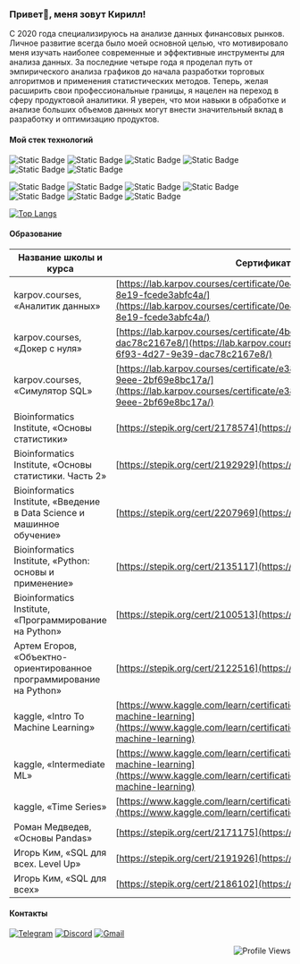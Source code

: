 ### Привет👋, меня зовут Кирилл!
С 2020 года специализируюсь на анализе данных финансовых рынков. Личное развитие всегда было моей основной целью, что мотивировало меня изучать наиболее современные и эффективные инструменты для анализа данных. За последние четыре года я проделал путь от эмпирического анализа графиков до начала разработки торговых алгоритмов и применения статистических методов. Теперь, желая расширить свои профессиональные
границы, я нацелен на переход в сферу продуктовой аналитики. Я уверен, что мои навыки в обработке и анализе больших объемов данных могут внести значительный вклад в разработку и оптимизацию продуктов.

#### Мой стек технологий
<img alt="Static Badge" src="https://img.shields.io/badge/Python-blue?logo=Python&logoColor=orange&color=212529"> <img alt="Static Badge" src="https://img.shields.io/badge/PostgreSQL-212529?logo=PostgreSQL&logoColor=orange&color=212529"> <img alt="Static Badge" src="https://img.shields.io/badge/ClickHouse-212529?logo=Clickhouse&logoColor=orange&color=212529"> <img alt="Static Badge" src="https://img.shields.io/badge/Docker-212529?logo=Docker&logoColor=orange&color=212529"> <img alt="Static Badge" src="https://img.shields.io/badge/Tableau-212529?logo=Tableau&logoColor=orange&color=212529"> <img alt="Static Badge" src="https://img.shields.io/badge/AirFlow-212529?logo=apacheairflow&logoColor=orange&color=212529">

<img alt="Static Badge" src="https://img.shields.io/badge/Git-212529?logo=Git&logoColor=orange&color=212529"> <img alt="Static Badge" src="https://img.shields.io/badge/NumPy-212529?logo=NumPy&logoColor=orange&color=212529"> <img alt="Static Badge" src="https://img.shields.io/badge/Pandas-212529?logo=Pandas&logoColor=orange&color=212529"> <img alt="Static Badge" src="https://img.shields.io/badge/Plotly-212529?logo=Plotly&logoColor=orange&color=212529"> <img alt="Static Badge" src="https://img.shields.io/badge/SciPy-212529?logo=SciPy&logoColor=orange&color=212529"> <img alt="Static Badge" src="https://img.shields.io/badge/Linux-212529?logo=Linux&logoColor=orange&color=212529"> <img alt="Static Badge" src="https://img.shields.io/badge/Scikit%20Learn-212529?logo=scikitlearn&logoColor=orange&color=212529">

[![Top Langs](https://github-readme-stats.vercel.app/api/top-langs/?username=KazakovKB&hide=css&layout=compact&bg_color=212529&text_color=fd7e14&title_color=ffffff&border_color=212529)](https://github.com/anuraghazra/github-readme-stats)

#### Образование
| Название школы и курса | Сертификат |
|------------------------|------------|
| karpov.courses, «Аналитик данных» | [https://lab.karpov.courses/certificate/0e4e94f5-d19d-4743-8e19-fcede3abfc4a/](https://lab.karpov.courses/certificate/0e4e94f5-d19d-4743-8e19-fcede3abfc4a/) |
| karpov.courses, «Докер с нуля»    | [https://lab.karpov.courses/certificate/4bc0b9fa-6f93-4d27-9e39-dac78c2167e8/](https://lab.karpov.courses/certificate/4bc0b9fa-6f93-4d27-9e39-dac78c2167e8/) |
| karpov.courses, «Симулятор SQL»   | [https://lab.karpov.courses/certificate/e3889eeb-1d67-4864-9eee-2bf69e8bc17a/](https://lab.karpov.courses/certificate/e3889eeb-1d67-4864-9eee-2bf69e8bc17a/) |
| Bioinformatics Institute, «Основы статистики»                           | [https://stepik.org/cert/2178574](https://stepik.org/cert/2178574) |
| Bioinformatics Institute, «Основы статистики. Часть 2»                  | [https://stepik.org/cert/2192929](https://stepik.org/cert/2192929) |
| Bioinformatics Institute, «Введение в Data Science и машинное обучение» | [https://stepik.org/cert/2207969](https://stepik.org/cert/2207969) |
| Bioinformatics Institute, «Python: основы и применение»                 | [https://stepik.org/cert/2135117](https://stepik.org/cert/2135117) |
| Bioinformatics Institute, «Программирование на Python»                  | [https://stepik.org/cert/2100513](https://stepik.org/cert/2100513) |
| Артем Егоров, «Объектно-ориентированное программирование на Python»     | [https://stepik.org/cert/2122516](https://stepik.org/cert/2122516) |
| kaggle, «Intro To Machine Learning» | [https://www.kaggle.com/learn/certification/kazakovkb/intro-to-machine-learning](https://www.kaggle.com/learn/certification/kazakovkb/intro-to-machine-learning) |
| kaggle, «Intermediate ML»   | [https://www.kaggle.com/learn/certification/kazakovkb/intermediate-machine-learning](https://www.kaggle.com/learn/certification/kazakovkb/intermediate-machine-learning) |
| kaggle, «Time Series»       | [https://www.kaggle.com/learn/certification/kazakovkb/time-series](https://www.kaggle.com/learn/certification/kazakovkb/time-series) |
| Роман Медведев, «Основы Pandas» | [https://stepik.org/cert/2171175](https://stepik.org/cert/2171175) |
| Игорь Ким, «SQL для всех. Level Up» | [https://stepik.org/cert/2191926](https://stepik.org/cert/2191926) |
| Игорь Ким, «SQL для всех»           | [https://stepik.org/cert/2186102](https://stepik.org/cert/2186102) |

#### Контакты
[![Telegram](https://img.shields.io/badge/Telegram-212529?logo=Telegram&logoColor=orange&color=212529)](https://t.me/Kazakov_KB) [![Discord](https://img.shields.io/badge/Discord-212529?logo=Discord&logoColor=orange&color=212529)](https://discord.com/users/kazakovkirill) [![Gmail](https://img.shields.io/badge/Gmail-212529?logo=gmail&logoColor=orange&color=212529)](mailto:kazakovkirill.mail@gmail.com)

<p align="right">
  <img alt="Profile Views" src="https://api.visitorbadge.io/api/visitors?path=KazakovKB&label=Profile%20Views&labelColor=%23212529&countColor=%231e2027">
</p>
